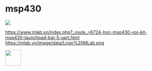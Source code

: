 # msp430

<a href="https://components101.com/sites/default/files/component_datasheet/MSP430-Datasheet.pdf"><img src="https://components101.com/sites/default/files/component_pin/MSP430-Launchpad-Pinout.jpg"  /></a>

https://www.mlab.vn/index.php?_route_=6724-hoc-msp430-voi-kit-msp430-launchpad-bai-5-uart.html
https://mlab.vn/image/data/Logo%20MLab.png

<a href="https://www.mlab.vn/index.php?_route_=6724-hoc-msp430-voi-kit-msp430-launchpad-bai-5-uart.html"><img height="50" src="https://mlab.vn/image/data/Logo%20MLab.png"  /></a>
